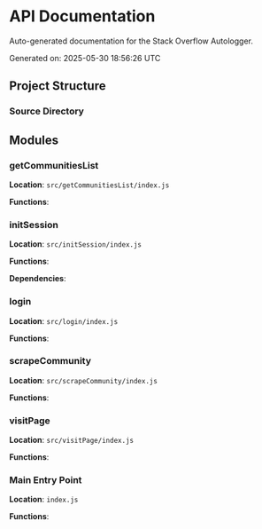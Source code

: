 # API Documentation

Auto-generated documentation for the Stack Overflow Autologger.

Generated on: 2025-05-30 18:56:26 UTC

## Project Structure

### Source Directory



## Modules

### getCommunitiesList

**Location**: `src/getCommunitiesList/index.js`

**Functions**:


### initSession

**Location**: `src/initSession/index.js`

**Functions**:


**Dependencies**:


### login

**Location**: `src/login/index.js`

**Functions**:


### scrapeCommunity

**Location**: `src/scrapeCommunity/index.js`

**Functions**:


### visitPage

**Location**: `src/visitPage/index.js`

**Functions**:


### Main Entry Point

**Location**: `index.js`

**Functions**:


